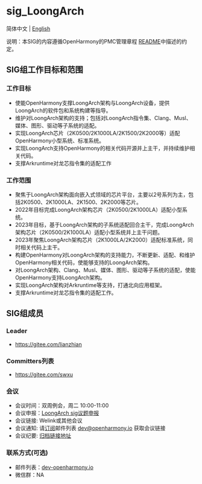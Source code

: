 # sig_LoongArch

简体中文 | [English](./sig_loongarch.md)

说明：本SIG的内容遵循OpenHarmony的PMC管理章程 [README](../..//zh/pmc.md)中描述的约定。

## SIG组工作目标和范围

### 工作目标

- 使能OpenHarmony支撑LoongArch架构与LoongArch设备，提供LoongArch的软件包和系统构建等指导。
- 维护对LoongArch架构的支持；包括对LoongArch指令集、Clang、Musl、媒体、图形、驱动等子系统的适配。
- 实现LoongArch芯片（2K0500/2K1000LA/2K1500/2K2000等）适配OpenHarmony小型系统、标准系统。
- 实现LoongArch支持OpenHarmony的相关代码开源并上主干，并持续维护相关代码。
- 支撑Arkruntime对龙芯指令集的适配工作

### 工作范围

- 聚焦于LoongArch架构面向嵌入式领域的芯片平台，主要以2号系列为主，包括2K0500、2K1000LA、2K1500、2K2000等芯片。
- 2022年目标完成LoongArch架构芯片（2K0500/2K1000LA）适配小型系统。
- 2023年目标，基于LoongArch架构的子系统适配回合主干，完成LoongArch架构芯片（2K0500/2K1000LA）适配小型系统并上主干问题。
- 2023年聚焦LoongArch架构芯片（2K1000LA/2K2000）适配标准系统，同时相关代码上主干。
- 构建OpenHarmony对LoongArch架构的支持能力，不断更新、适配、和维护OpenHarmony相关代码，使能够支持的LoongArch架构。
- 对LoongArch架构、Clang、Musl、媒体、图形、驱动等子系统的适配，使能OpenHarmony支持LoongArch架构。
- 实现LoongArch架构对Arkruntime等支持，打通北向应用框架。
- 支撑Arkruntime对龙芯指令集的适配工作。


## SIG组成员

### Leader
- https://gitee.com/lianzhian

### Committers列表
- https://gitee.com/swxu

### 会议
 - 会议时间：双周例会，周二 10:00-11:00
 - 会议申报：[LoongArch sig议题申报](https://docs.qq.com/sheet/DRVVFVEtXV29Nd3Fa?tab=BB08J2)
 - 会议链接: Welink或其他会议
 - 会议通知: 请[订阅](https://lists.openatom.io/postorius/lists/dev.openharmony.io)邮件列表 dev@openharmony.io 获取会议链接
 - 会议纪要: [归档链接地址](https://gitee.com/openharmony-sig/sig-content/tree/master/loongarch/meetings)

### 联系方式(可选)

- 邮件列表：[dev-openharmony.io](https://lists.openatom.io/postorius/lists/dev.openharmony.io)
- 微信群：NA
